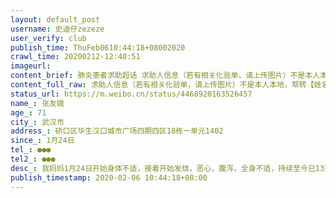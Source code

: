 ```yaml
---
layout: default_post
username: 史迪仔zezeze
user_verify: club
publish_time: ThuFeb0610:44:18+08002020
crawl_time: 20200212-12:40:51
imageurl: 
content_brief: 肺炎患者求助超话 求助人信息（若有相关化验单，请上传图片）不是本人本地，帮转【姓名】张友娥【年龄】71【所在城市】武汉市【所在小区、社区】硚口区华生汉口城市广场四期四区18栋一单元1402【患病时间】1月24日【联系方式】●●●【其他紧 ...全文
content_full_raw: 求助人信息（若有相关化验单，请上传图片）不是本人本地，帮转【姓名】张友娥【年龄】71【所在城市】武汉市【所在小区、社区】硚口区华生汉口城市广场四期四区18栋一单元1402【患病时间】1月24日【联系方式】●●●【其他紧急联系人】●●●【病情描述】我妈妈1月24日开始身体不适，接着开始发烧，恶心，腹泻，全身不适，持续至今已13天。1月31日去医院查血查CT显示双肺已感染，疑似病毒性肺炎，医院要求住院但无床位，让自己想办法找医院，找了好多医院都没办法收治，就开针打了3天，病情毫无好转持续加重，求助社区，街道，区指挥部的到的答案都是无能为力只给登记排队，每天从早上排队到半夜打针，2月3日排到核酸检测，2月4日取结果显示阴性，继续排队至深夜给医生看结果，医生让复查CT，CT结果感染持续恶化加重，医生肯定的回答就是新冠状病毒肺炎感染，医生说现在核酸检测一大半都是阴性，所以现在呼吁以CT确诊，他们也没办法，只能开针打针。我到处打电话求助社区，街道，社区服务中心，硚口区，得到的答复依然是无法解决，只能登个记上报。我妈妈和我爸爸一起住，爸爸患有癌症，妈妈1月24日发病直到1月31日才告诉我，这期间接触过家里所有人，我父亲，我和我老婆，孩子，岳父和岳母，家里全是近距离接触者，现在每天带妈妈去医院排队打针，基本上一天都陪在医院，看完病我也没地方住只能回家，家里还有我父亲，我老婆，我8岁的孩子，岳父，岳母，他们身体都不好，都有基础病，爸爸患癌症中风，岳父患有慢支和慢阻肺，岳母患有高血压和心脏病，老婆也有慢支，我本人患残疾也得过肺结核，我真的是想死算了，可是我孩子还小啊！本人说的话句句属实，绝不编造夸大，可向本人单位，舵落口物流有限公司，本人户口社利济社区，本人居住社区张公提，进行求证！求求国家，求求政府，求求社区，求求街道，救救我们！急！！！本人姓名周时来联系电话●●●●●●●●●2020年2月5日@长江日报@楚天都市报@12345@武汉疾控@927事事关心@人民网@头条新闻@经视直播官方微博@凤凰网@新浪新闻@新京报@今日头条@楚天交通广播
status_url: https://m.weibo.cn/status/4468920163526457
name_: 张友娥
age_: 71
city_: 武汉市
address_: 硚口区华生汉口城市广场四期四区18栋一单元1402
since_: 1月24日
tel_: ●●●
tel2_: ●●●
desc_: 我妈妈1月24日开始身体不适，接着开始发烧，恶心，腹泻，全身不适，持续至今已13天。1月31日去医院查血查CT显示双肺已感染，疑似病毒性肺炎，医院要求住院但无床位，让自己想办法找医院，找了好多医院都没办法收治，就开针打了3天，病情毫无好转持续加重，求助社区，街道，区指挥部的到的答案都是无能为力只给登记排队，每天从早上排队到半夜打针，2月3日排到核酸检测，2月4日取结果显示阴性，继续排队至深夜给医生看结果，医生让复查CT，CT结果感染持续恶化加重，医生肯定的回答就是新冠状病毒肺炎感染，医生说现在核酸检测一大半都是阴性，所以现在呼吁以CT确诊，他们也没办法，只能开针打针。我到处打电话求助社区，街道，社区服务中心，硚口区，得到的答复依然是无法解决，只能登个记上报。我妈妈和我爸爸一起住，爸爸患有癌症，妈妈1月24日发病直到1月31日才告诉我，这期间接触过家里所有人，我父亲，我和我老婆，孩子，岳父和岳母，家里全是近距离接触者，现在每天带妈妈去医院排队打针，基本上一天都陪在医院，看完病我也没地方住只能回家，家里还有我父亲，我老婆，我8岁的孩子，岳父，岳母，他们身体都不好，都有基础病，爸爸患癌症中风，岳父患有慢支和慢阻肺，岳母患有高血压和心脏病，老婆也有慢支，我本人患残疾也得过肺结核，我真的是想死算了，可是我孩子还小啊！本人说的话句句属实，绝不编造夸大，可向本人单位，舵落口物流有限公司，本人户口社利济社区，本人居住社区张公提，进行求证！求求国家，求求政府，求求社区，求求街道，救救我们！急！！！本人姓名周时来联系电话●●●年2月5日@长江日报@楚天都市报@12345@武汉疾控@927事事关心@人民网@头条新闻@经视直播官方微博@凤凰网@新浪新闻@新京报@今日头条@楚天交通广播
publish_timestamp: 2020-02-06 10:44:18+08:00
---
```

